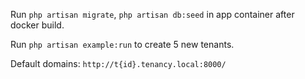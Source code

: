 Run `php artisan migrate`, `php artisan db:seed` in app container after docker build.

Run `php artisan example:run` to create 5 new tenants.

Default domains: `http://t{id}.tenancy.local:8000/`
